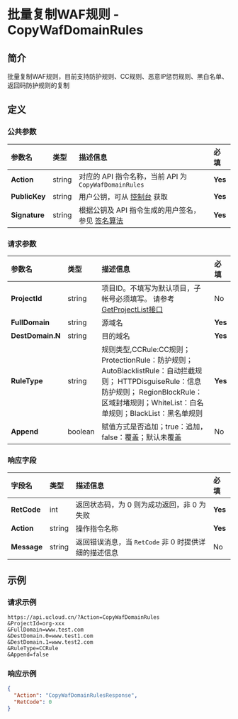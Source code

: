 # 批量复制WAF规则 - CopyWafDomainRules

## 简介

批量复制WAF规则，目前支持防护规则、CC规则、恶意IP惩罚规则、黑白名单、返回码防护规则的复制








## 定义

### 公共参数

| 参数名 | 类型 | 描述信息 | 必填 |
|:---|:---|:---|:---|
| **Action**     | string  | 对应的 API 指令名称，当前 API 为 `CopyWafDomainRules`                        | **Yes** |
| **PublicKey**  | string  | 用户公钥，可从 [控制台](https://console.ucloud.cn/uapi/apikey) 获取                                             | **Yes** |
| **Signature**  | string  | 根据公钥及 API 指令生成的用户签名，参见 [签名算法](api/summary/signature.md)  | **Yes** |

### 请求参数

| 参数名 | 类型 | 描述信息 | 必填 |
|:---|:---|:---|:---|
| **ProjectId** | string | 项目ID。不填写为默认项目，子帐号必须填写。 请参考[GetProjectList接口](api/summary/get_project_list) |No|
| **FullDomain** | string | 源域名 |**Yes**|
| **DestDomain.N** | string | 目的域名 |**Yes**|
| **RuleType** | string | 规则类型,CCRule:CC规则； ProtectionRule：防护规则； AutoBlacklistRule：自动拦截规则； HTTPDisguiseRule：信息防护规则； RegionBlockRule：区域封堵规则；WhiteList：白名单规则；BlackList：黑名单规则 |**Yes**|
| **Append** | boolean | 赋值方式是否追加；true：追加，false：覆盖；默认未覆盖 |No|

### 响应字段

| 字段名 | 类型 | 描述信息 | 必填 |
|:---|:---|:---|:---|
| **RetCode** | int | 返回状态码，为 0 则为成功返回，非 0 为失败 |**Yes**|
| **Action** | string | 操作指令名称 |**Yes**|
| **Message** | string | 返回错误消息，当 `RetCode` 非 0 时提供详细的描述信息 |No|




## 示例

### 请求示例
    
```
https://api.ucloud.cn/?Action=CopyWafDomainRules
&ProjectId=org-xxx
&FullDomain=www.test.com
&DestDomain.0=www.test1.com
&DestDomain.1=www.test2.com
&RuleType=CCRule
&Append=false
```

### 响应示例
    
```json
{
  "Action": "CopyWafDomainRulesResponse",
  "RetCode": 0
}
```





